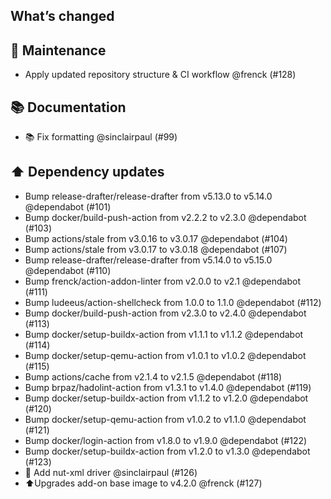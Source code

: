## What’s changed

## 🧰 Maintenance

- Apply updated repository structure & CI workflow @frenck (#128)

## 📚 Documentation

- 📚 Fix formatting @sinclairpaul (#99)

## ⬆️ Dependency updates

- Bump release-drafter/release-drafter from v5.13.0 to v5.14.0 @dependabot (#101)
- Bump docker/build-push-action from v2.2.2 to v2.3.0 @dependabot (#103)
- Bump actions/stale from v3.0.16 to v3.0.17 @dependabot (#104)
- Bump actions/stale from v3.0.17 to v3.0.18 @dependabot (#107)
- Bump release-drafter/release-drafter from v5.14.0 to v5.15.0 @dependabot (#110)
- Bump frenck/action-addon-linter from v2.0.0 to v2.1 @dependabot (#111)
- Bump ludeeus/action-shellcheck from 1.0.0 to 1.1.0 @dependabot (#112)
- Bump docker/build-push-action from v2.3.0 to v2.4.0 @dependabot (#113)
- Bump docker/setup-buildx-action from v1.1.1 to v1.1.2 @dependabot (#114)
- Bump docker/setup-qemu-action from v1.0.1 to v1.0.2 @dependabot (#115)
- Bump actions/cache from v2.1.4 to v2.1.5 @dependabot (#118)
- Bump brpaz/hadolint-action from v1.3.1 to v1.4.0 @dependabot (#119)
- Bump docker/setup-buildx-action from v1.1.2 to v1.2.0 @dependabot (#120)
- Bump docker/setup-qemu-action from v1.0.2 to v1.1.0 @dependabot (#121)
- Bump docker/login-action from v1.8.0 to v1.9.0 @dependabot (#122)
- Bump docker/setup-buildx-action from v1.2.0 to v1.3.0 @dependabot (#123)
- 🔨 Add nut-xml driver @sinclairpaul (#126)
- ⬆️Upgrades add-on base image to v4.2.0 @frenck (#127)
